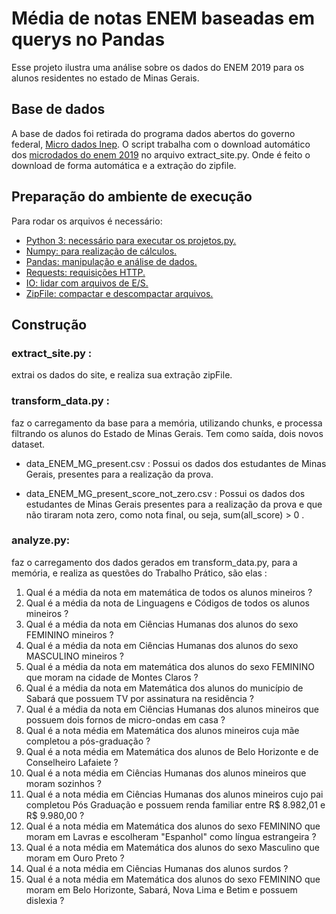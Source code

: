 # Média de notas ENEM  baseadas em querys no Pandas 
Esse projeto ilustra uma análise sobre os dados do ENEM 2019 para os alunos residentes no estado de Minas Gerais.

## Base de dados
A base de dados foi retirada do programa dados abertos do governo federal, [Micro dados Inep](https://www.gov.br/inep/pt-br/acesso-a-informacao/dados-abertos/microdados). O script trabalha com o download automático dos [microdados do enem 2019](http://download.inep.gov.br/microdados/microdados_enem_2019.zip) no arquivo extract_site.py. Onde é feito o download de forma automática e a extração do zipfile.

## Preparação do ambiente de execução
Para rodar os arquivos é necessário:
- [Python 3: necessário para executar os projetos.py.](https://www.python.org/downloads/)
- [Numpy: para realização de cálculos.](https://pypi.org/project/numpy/)
- [Pandas: manipulação e análise de dados.](https://pandas.pydata.org/)
- [Requests: requisições HTTP.](https://pypi.org/project/requests/)
- [IO: lidar com arquivos de E/S.](https://docs.python.org/3/library/io.html)
- [ZipFile: compactar e descompactar arquivos.](https://docs.python.org/3/library/zipfile.html#module-zipfile)

## Construção
### extract_site.py :
  extrai os dados do site, e realiza sua extração  zipFile.
### transform_data.py : 
  faz o carregamento da base para a memória, utilizando chunks, e processa filtrando os alunos do Estado de Minas Gerais. Tem como saída, dois novos dataset. 

- data_ENEM_MG_present.csv : Possui os dados dos estudantes de Minas Gerais, presentes para a realização da prova.

- data_ENEM_MG_present_score_not_zero.csv : Possui os dados dos estudantes de Minas Gerais presentes para a realização da prova e que não tiraram nota zero, como nota final, ou seja, sum(all_score) > 0 .

### analyze.py: 
  faz o carregamento dos dados gerados em transform_data.py, para a memória, e realiza as questões do Trabalho Prático, são elas :
1. Qual é a média da nota em matemática de todos os alunos mineiros ?
2. Qual é a média da nota de Linguagens e Códigos de todos os alunos mineiros ?
3. Qual é a média da nota em Ciências Humanas dos alunos do sexo FEMININO mineiros ?
4. Qual é a média da nota em Ciências Humanas dos alunos do sexo MASCULINO mineiros ?
5. Qual é a média da nota em matemática dos alunos do sexo FEMININO que moram na cidade de Montes Claros ?
6. Qual é a média da nota em Matemática dos alunos do município de Sabará que possuem TV por assinatura na residência ?
7. Qual é a média da nota em Ciências Humanas dos alunos mineiros que possuem dois fornos de micro-ondas em casa ?
8. Qual é a nota média em Matemática dos alunos mineiros cuja mãe completou a pós-graduação ?
9. Qual é a nota média em Matemática dos alunos de Belo Horizonte e de Conselheiro Lafaiete ?
10. Qual é a nota média em Ciências Humanas dos alunos mineiros que moram sozinhos ?
11. Qual é a nota média em Ciências Humanas dos alunos mineiros cujo pai completou Pós Graduação e possuem renda familiar entre R$ 8.982,01 e R$ 9.980,00 ?
12. Qual é a nota média em Matemática dos alunos do sexo FEMININO que moram em Lavras e escolheram "Espanhol" como língua estrangeira ?
13. Qual é a nota média em Matemática dos alunos do sexo Masculino que moram em Ouro Preto ?
14. Qual é a nota média em Ciências Humanas dos alunos surdos ?
15. Qual é a nota média em Matemática dos alunos do sexo FEMININO que moram em Belo Horizonte, Sabará, Nova Lima e Betim e possuem dislexia ?
